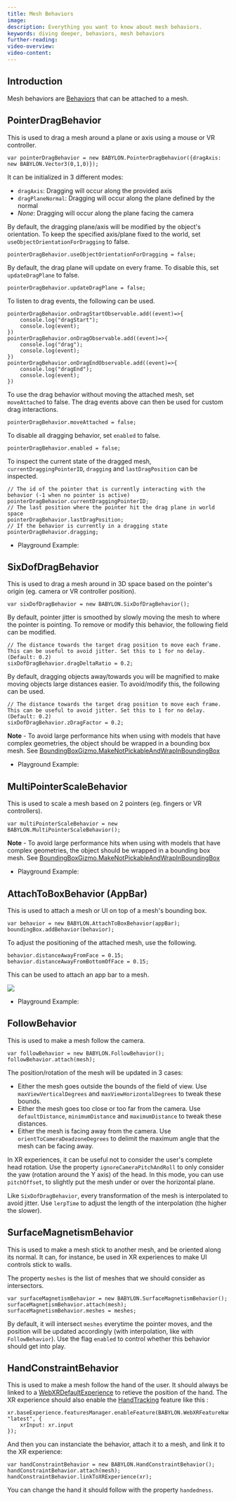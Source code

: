 ```yaml
---
title: Mesh Behaviors
image:
description: Everything you want to know about mesh behaviors.
keywords: diving deeper, behaviors, mesh behaviors
further-reading:
video-overview:
video-content:
---
```


## Introduction

Mesh behaviors are [Behaviors](/features/featuresDeepDive/behaviors) that can be attached to a mesh.

## PointerDragBehavior

This is used to drag a mesh around a plane or axis using a mouse or VR controller.

```
var pointerDragBehavior = new BABYLON.PointerDragBehavior({dragAxis: new BABYLON.Vector3(0,1,0)});
```

It can be initialized in 3 different modes:

- `dragAxis`: Dragging will occur along the provided axis
- `dragPlaneNormal`: Dragging will occur along the plane defined by the normal
- _None_: Dragging will occur along the plane facing the camera

By default, the dragging plane/axis will be modified by the object's orientation. To keep the specified axis/plane fixed to the world, set `useObjectOrientationForDragging` to false.

```
pointerDragBehavior.useObjectOrientationForDragging = false;
```

By default, the drag plane will update on every frame. To disable this, set `updateDragPlane` to false.

```
pointerDragBehavior.updateDragPlane = false;
```

To listen to drag events, the following can be used.

```
pointerDragBehavior.onDragStartObservable.add((event)=>{
    console.log("dragStart");
    console.log(event);
})
pointerDragBehavior.onDragObservable.add((event)=>{
    console.log("drag");
    console.log(event);
})
pointerDragBehavior.onDragEndObservable.add((event)=>{
    console.log("dragEnd");
    console.log(event);
})
```

To use the drag behavior without moving the attached mesh, set `moveAttached` to false. The drag events above can then be used for custom drag interactions.

```
pointerDragBehavior.moveAttached = false;
```

To disable all dragging behavior, set `enabled` to false.

```
pointerDragBehavior.enabled = false;
```

To inspect the current state of the dragged mesh, `currentDraggingPointerID`, `dragging` and `lastDragPosition` can be inspected.

```
// The id of the pointer that is currently interacting with the behavior (-1 when no pointer is active)
pointerDragBehavior.currentDraggingPointerID;
// The last position where the pointer hit the drag plane in world space
pointerDragBehavior.lastDragPosition;
// If the behavior is currently in a dragging state
pointerDragBehavior.dragging;
```

- Playground Example: <Playground id="#YEZPVT" title="Drag Along an Axis" description="A simple example of the pointerDragBehavior." image="/img/playgroundsAndNMEs/divingDeeperMeshBehaviors1.jpg" isMain={true} category="Behaviors"/>

## SixDofDragBehavior

This is used to drag a mesh around in 3D space based on the pointer's origin (eg. camera or VR controller position).

```
var sixDofDragBehavior = new BABYLON.SixDofDragBehavior();
```

By default, pointer jitter is smoothed by slowly moving the mesh to where the pointer is pointing. To remove or modify this behavior, the following field can be modified.

```
// The distance towards the target drag position to move each frame. This can be useful to avoid jitter. Set this to 1 for no delay. (Default: 0.2)
sixDofDragBehavior.dragDeltaRatio = 0.2;
```

By default, dragging objects away/towards you will be magnified to make moving objects large distances easier. To avoid/modify this, the following can be used.

```
// The distance towards the target drag position to move each frame. This can be useful to avoid jitter. Set this to 1 for no delay. (Default: 0.2)
sixDofDragBehavior.zDragFactor = 0.2;
```

**Note** - To avoid large performance hits when using with models that have complex geometries, the object should be wrapped in a bounding box mesh. See [BoundingBoxGizmo.MakeNotPickableAndWrapInBoundingBox](/features/featuresDeepDive/mesh/gizmo)

- Playground Example: <Playground id="#5G9MC5" title="Six Directions Example" description="A simple example of SixDofDragBehavior." image="/img/playgroundsAndNMEs/divingDeeperMeshBehaviors2.jpg" isMain={true} category="Behaviors"/>

## MultiPointerScaleBehavior

This is used to scale a mesh based on 2 pointers (eg. fingers or VR controllers).

```
var multiPointerScaleBehavior = new BABYLON.MultiPointerScaleBehavior();
```

**Note** - To avoid large performance hits when using with models that have complex geometries, the object should be wrapped in a bounding box mesh. See [BoundingBoxGizmo.MakeNotPickableAndWrapInBoundingBox](/features/featuresDeepDive/mesh/gizmo)

- Playground Example: <Playground id="#5G9MC5" title="MultiPointerScaleBehavior Example" description="A simple example of MultiPointerScaleBehavior." image="/img/playgroundsAndNMEs/divingDeeperMeshBehaviors2.jpg" />

## AttachToBoxBehavior (AppBar)

This is used to attach a mesh or UI on top of a mesh's bounding box.

```
var behavior = new BABYLON.AttachToBoxBehavior(appBar);
boundingBox.addBehavior(behavior);
```

To adjust the positioning of the attached mesh, use the following.

```
behavior.distanceAwayFromFace = 0.15;
behavior.distanceAwayFromBottomOfFace = 0.15;
```

This can be used to attach an app bar to a mesh.

![](/img/how_to/gui/appBar.PNG)

- Playground Example: <Playground id="#X6MQ1L" title="AttachToBoxBehavior Example" description="A simple example of AttachToBoxBehavior." image="/img/playgroundsAndNMEs/divingDeeperMeshBehaviors2.jpg" isMain={true} category="Behaviors"/>

## FollowBehavior

This is used to make a mesh follow the camera.

```
var followBehavior = new BABYLON.FollowBehavior();
followBehavior.attach(mesh);
```

The position/rotation of the mesh will be updated in 3 cases:

- Either the mesh goes outside the bounds of the field of view. Use `maxViewVerticalDegrees` and `maxViewHorizontalDegrees` to tweak these bounds.
- Either the mesh goes too close or too far from the camera. Use `defaultDistance`, `minimumDistance` and `maximumDistance` to tweak these distances.
- Either the mesh is facing away from the camera. Use `orientToCameraDeadzoneDegrees` to delimit the maximum angle that the mesh can be facing away.

In XR experiences, it can be useful not to consider the user's complete head rotation. Use the property `ignoreCameraPitchAndRoll` to only consider the yaw (rotation around the Y axis) of the head. In this mode, you can use `pitchOffset`, to slightly put the mesh under or over the horizontal plane.

Like `SixDofDragBehavior`, every transformation of the mesh is interpolated to avoid jitter. Use `lerpTime` to adjust the length of the interpolation (the higher the slower).

## SurfaceMagnetismBehavior

This is used to make a mesh stick to another mesh, and be oriented along its normal. It can, for instance, be used in XR experiences to make UI controls stick to walls.

The property `meshes` is the list of meshes that we should consider as intersectors.

```
var surfaceMagnetismBehavior = new BABYLON.SurfaceMagnetismBehavior();
surfaceMagnetismBehavior.attach(mesh);
surfaceMagnetismBehavior.meshes = meshes;
```

By default, it will intersect `meshes` everytime the pointer moves, and the position will be updated accordingly (with interpolation, like with `FollowBehavior`). Use the flag `enabled` to control whether this behavior should get into play.

## HandConstraintBehavior

This is used to make a mesh follow the hand of the user. It should always be linked to a [WebXRDefaultExperience](/features/featuresDeepDive/webXR/webXRExperienceHelpers#the-webxr-default-experience) to retieve the position of the hand.
The XR experience should also enable the [HandTracking](/features/featuresDeepDive/webXR/WebXRSelectedFeatures#hand-tracking) feature like this :

```
xr.baseExperience.featuresManager.enableFeature(BABYLON.WebXRFeatureName.HAND_TRACKING, "latest", {
    xrInput: xr.input
});
```

And then you can instanciate the behavior, attach it to a mesh, and link it to the XR experience:

```
var handConstraintBehavior = new BABYLON.HandConstraintBehavior();
handConstraintBehavior.attach(mesh);
handConstraintBehavior.linkToXRExperience(xr);
```

You can change the hand it should follow with the property `handedness`.
